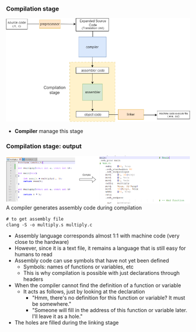 ### Compilation stage
![preprocessor stage](./compilation%20stage2.png)
- **Compiler** manage this stage



### Compilation stage: output
![out assembly](./compile%20to%20assembly.png)
A compiler generates assembly code during compilation
```shell
# to get assembly file
clang -S -o multiply.s multiply.c
```
- Assembly language corresponds almost 1:1 with machine code (very close to the hardware)
- However, since it is a text file, it remains a language that is still easy for humans to read
- Assembly code can use symbols that have not yet been defined
    - Symbols: names of functions or variables, etc
    - This is why compilation is possible with just declarations through headers
- When the compiler cannot find the definition of a function or variable
    - It acts as follows, just by looking at the declaration
        - "Hmm, there's no definition for this function or variable? It must be somewhere."
        - "Someone will fill in the address of this function or variable later. I'll leave it as a hole."
- The holes are filled during the linking stage